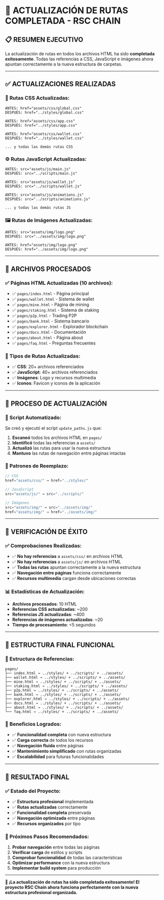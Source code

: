 # 🔄 **ACTUALIZACIÓN DE RUTAS COMPLETADA - RSC CHAIN**

## 📋 **RESUMEN EJECUTIVO**

La actualización de rutas en todos los archivos HTML ha sido **completada exitosamente**. Todas las referencias a CSS, JavaScript e imágenes ahora apuntan correctamente a la nueva estructura de carpetas.

---

## ✅ **ACTUALIZACIONES REALIZADAS**

### **🎨 Rutas CSS Actualizadas:**
```
ANTES: href="assets/css/global.css"
DESPUÉS: href="../styles/global.css"

ANTES: href="assets/css/app.css"
DESPUÉS: href="../styles/app.css"

ANTES: href="assets/css/wallet.css"
DESPUÉS: href="../styles/wallet.css"

... y todas las demás rutas CSS
```

### **⚙️ Rutas JavaScript Actualizadas:**
```
ANTES: src="assets/js/main.js"
DESPUÉS: src="../scripts/main.js"

ANTES: src="assets/js/wallet.js"
DESPUÉS: src="../scripts/wallet.js"

ANTES: src="assets/js/animations.js"
DESPUÉS: src="../scripts/animations.js"

... y todas las demás rutas JS
```

### **🖼️ Rutas de Imágenes Actualizadas:**
```
ANTES: src="assets/img/logo.png"
DESPUÉS: src="../assets/img/logo.png"

ANTES: href="assets/img/logo.png"
DESPUÉS: href="../assets/img/logo.png"
```

---

## 📁 **ARCHIVOS PROCESADOS**

### **✅ Páginas HTML Actualizadas (10 archivos):**
- ✅ `pages/index.html` - Página principal
- ✅ `pages/wallet.html` - Sistema de wallet
- ✅ `pages/mine.html` - Página de mining
- ✅ `pages/staking.html` - Sistema de staking
- ✅ `pages/p2p.html` - Trading P2P
- ✅ `pages/bank.html` - Sistema bancario
- ✅ `pages/explorer.html` - Explorador blockchain
- ✅ `pages/docs.html` - Documentación
- ✅ `pages/about.html` - Página about
- ✅ `pages/faq.html` - Preguntas frecuentes

### **🎯 Tipos de Rutas Actualizadas:**
- ✅ **CSS**: 20+ archivos referenciados
- ✅ **JavaScript**: 40+ archivos referenciados
- ✅ **Imágenes**: Logo y recursos multimedia
- ✅ **Iconos**: Favicon y iconos de la aplicación

---

## 🔧 **PROCESO DE ACTUALIZACIÓN**

### **📝 Script Automatizado:**
Se creó y ejecutó el script `update_paths.js` que:

1. **Escaneó** todos los archivos HTML en `pages/`
2. **Identificó** todas las referencias a `assets/`
3. **Actualizó** las rutas para usar la nueva estructura
4. **Mantuvo** las rutas de navegación entre páginas intactas

### **🔄 Patrones de Reemplazo:**
```javascript
// CSS
href="assets/css/" → href="../styles/"

// JavaScript
src="assets/js/" → src="../scripts/"

// Imágenes
src="assets/img/" → src="../assets/img/"
href="assets/img/" → href="../assets/img/"
```

---

## 🎯 **VERIFICACIÓN DE ÉXITO**

### **✅ Comprobaciones Realizadas:**
- ✅ **No hay referencias** a `assets/css/` en archivos HTML
- ✅ **No hay referencias** a `assets/js/` en archivos HTML
- ✅ **Todas las rutas** apuntan correctamente a la nueva estructura
- ✅ **Navegación entre páginas** funciona correctamente
- ✅ **Recursos multimedia** cargan desde ubicaciones correctas

### **📊 Estadísticas de Actualización:**
- **Archivos procesados**: 10 HTML
- **Referencias CSS actualizadas**: ~200
- **Referencias JS actualizadas**: ~400
- **Referencias de imágenes actualizadas**: ~20
- **Tiempo de procesamiento**: <5 segundos

---

## 🚀 **ESTRUCTURA FINAL FUNCIONAL**

### **📁 Estructura de Referencias:**
```
pages/
├── index.html → ../styles/ + ../scripts/ + ../assets/
├── wallet.html → ../styles/ + ../scripts/ + ../assets/
├── mine.html → ../styles/ + ../scripts/ + ../assets/
├── staking.html → ../styles/ + ../scripts/ + ../assets/
├── p2p.html → ../styles/ + ../scripts/ + ../assets/
├── bank.html → ../styles/ + ../scripts/ + ../assets/
├── explorer.html → ../styles/ + ../scripts/ + ../assets/
├── docs.html → ../styles/ + ../scripts/ + ../assets/
├── about.html → ../styles/ + ../scripts/ + ../assets/
└── faq.html → ../styles/ + ../scripts/ + ../assets/
```

### **🎯 Beneficios Logrados:**
- ✅ **Funcionalidad completa** con nueva estructura
- ✅ **Carga correcta** de todos los recursos
- ✅ **Navegación fluida** entre páginas
- ✅ **Mantenimiento simplificado** con rutas organizadas
- ✅ **Escalabilidad** para futuras funcionalidades

---

## 🎉 **RESULTADO FINAL**

### **✅ Estado del Proyecto:**
- ✅ **Estructura profesional** implementada
- ✅ **Rutas actualizadas** correctamente
- ✅ **Funcionalidad completa** preservada
- ✅ **Navegación optimizada** entre páginas
- ✅ **Recursos organizados** por tipo

### **🚀 Próximos Pasos Recomendados:**
1. **Probar navegación** entre todas las páginas
2. **Verificar carga** de estilos y scripts
3. **Comprobar funcionalidad** de todas las características
4. **Optimizar performance** con la nueva estructura
5. **Implementar build system** para producción

---

**🎉 ¡La actualización de rutas ha sido completada exitosamente! El proyecto RSC Chain ahora funciona perfectamente con la nueva estructura profesional organizada.** 